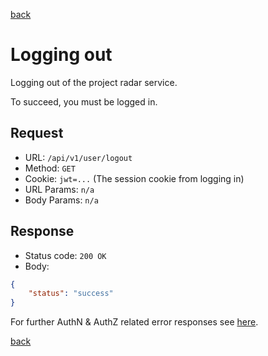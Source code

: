 [back](../api.md)

# Logging out

Logging out of the project radar service. 

To succeed, you must be logged in.

## Request

* URL: `/api/v1/user/logout`
* Method: `GET`
* Cookie: `jwt=...` (The session cookie from logging in)
* URL Params: `n/a`
* Body Params: `n/a`

## Response

* Status code: `200 OK`
* Body: 
```json
{
    "status": "success"
}
```

For further AuthN & AuthZ related error responses see [here](auth_generic_messages.md).

[back](../api.md)


